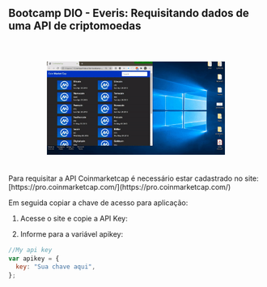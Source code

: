 ## Bootcamp DIO - Everis: Requisitando dados de uma API de criptomoedas
<br>
<h3 align="center">
  <img src="https://github.com/Wellington-Leite/api-criptomoedas/blob/main/img/CoinMarketCap.gif" width="70%" height="70%" />
</h3>
<br>
Para requisitar a API Coinmarketcap é necessário estar cadastrado no site: [https://pro.coinmarketcap.com/](https://pro.coinmarketcap.com/)

Em seguida copiar a chave de acesso para aplicação:

1. Acesse o site e copie a API Key:

1. Informe para a variável apikey:

```jsx
//My api key
var apikey = {
  key: "Sua chave aqui",
};
```
